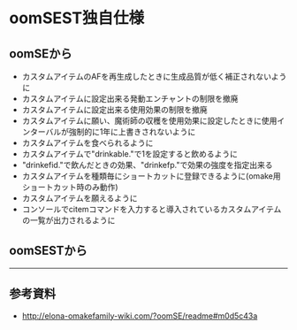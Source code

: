 # oomSEST独自仕様

## oomSEから
* カスタムアイテムのAFを再生成したときに生成品質が低く補正されないように
* カスタムアイテムに設定出来る発動エンチャントの制限を撤廃
* カスタムアイテムに設定出来る使用効果の制限を撤廃
* カスタムアイテムに願い、魔術師の収穫を使用効果に設定したときに使用インターバルが強制的に1年に上書きされないように
* カスタムアイテムを食べられるように
* カスタムアイテムで"drinkable."で1を設定すると飲めるように
* "drinkefid."で飲んだときの効果、"drinkefp."で効果の強度を指定出来る
* カスタムアイテムを種類毎にショートカットに登録できるように(omake用ショートカット時のみ動作)
* カスタムアイテムを願えるように
* コンソールでcitemコマンドを入力すると導入されているカスタムアイテムの一覧が出力されるように

## oomSESTから

---

## 参考資料
* http://elona-omakefamily-wiki.com/?oomSE/readme#m0d5c43a
